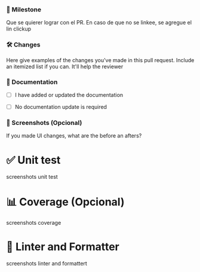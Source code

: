 ### 🎯 Milestone 

Que se quierer lograr con el PR. 
En caso de que no se linkee, se agregue el lin clickup

### 🛠 Changes

Here give examples of the changes you've made in this pull request. Include an itemized list if you can. It'll help the reviewer


### 📘 Documentation 

- [ ] I have added or updated the documentation
- [ ] No documentation update is required


### 📸 Screenshots (Opcional)

If you made UI changes, what are the before an afters?


# ✅ Unit test 
screenshots unit test


# 📊 Coverage (Opcional)
screenshots coverage


# 🧹 Linter and Formatter
screenshots linter and formattert



